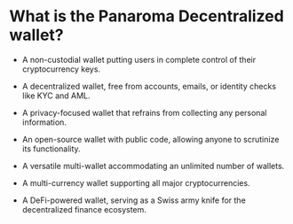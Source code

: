 # What is the  Panaroma Decentralized wallet?

- A non-custodial wallet putting users in complete control of their cryptocurrency keys.  

- A decentralized wallet, free from accounts, emails, or identity checks like KYC and AML.  

- A privacy-focused wallet that refrains from collecting any personal information. 

- An open-source wallet with public code, allowing anyone to scrutinize its functionality.  

- A versatile multi-wallet accommodating an unlimited number of wallets.  

- A multi-currency wallet supporting all major cryptocurrencies.  

- A DeFi-powered wallet, serving as a Swiss army knife for the decentralized finance ecosystem. 